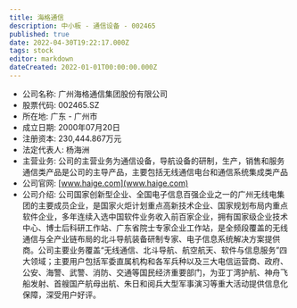 ```yaml
---
title: 海格通信
description: 中小板 - 通信设备 - 002465
published: true
date: 2022-04-30T19:22:17.000Z
tags: stock
editor: markdown
dateCreated: 2022-01-01T00:00:00.000Z
---
```


- 公司名称: 广州海格通信集团股份有限公司
- 股票代码: 002465.SZ
- 所在地: 广东 - 广州市
- 成立日期: 2000年07月20日
- 注册资本: 230,444.867万元
- 法定代表人: 杨海洲
- 主营业务: 公司的主营业务为通信设备，导航设备的研制，生产，销售和服务通信类产品是公司的主导产品，主要包括无线通信电台和通信系统集成类产品
- 公司官网: [www.haige.com](www.haige.com)
- 公司介绍: 公司国家创新型企业、全国电子信息百强企业之一的广州无线电集团的主要成员企业，是国家火炬计划重点高新技术企业、国家规划布局内重点软件企业，多年连续入选中国软件业务收入前百家企业，拥有国家级企业技术中心、博士后科研工作站、广东省院士专家企业工作站，是全频段覆盖的无线通信与全产业链布局的北斗导航装备研制专家、电子信息系统解决方案提供商。公司主要业务覆盖“无线通信、北斗导航、航空航天、软件与信息服务”四大领域；主要用户包括军委直属机构和各军兵种以及三大电信运营商、政府、公安、海警、武警、消防、交通等国民经济重要部门，为亚丁湾护航、神舟飞船发射、首艘国产航母出航、朱日和阅兵大型军事演习等重大活动提供信息化保障，深受用户好评。


